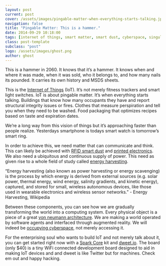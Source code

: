 ```yaml
---
layout: post
current: post
cover: /assets/images/pingable-matter-when-everything-starts-talking.jpg
navigation: false
title: "Pingable Matter: This is a hammer."
date: 2014-09-29 10:18:00
tags: [internet of things, smart matter, smart dust, cyberspace, singularity]
class: post-template
subclass: "post"
logo: /assets/images/ghost.png
author: ghost
---
```


This is a hammer in 2060. It knows that it’s a hammer. It knows when and where it was made, when it was sold, who it belongs to, and how many nails its pounded. It carries its own history and MSDS sheets.

This is the [Internet of Things](https://href.li/?http://en.wikipedia.org/wiki/Internet_of_Things) (IoT). It’s not merely fitness trackers and smart light switches. IoT is about pingable matter. It’s when everything starts talking. Buildings that know how many occupants they have and report structural integrity issues or fires. Clothes that measure perspiration and tell you when they need to be washed. Food packaging that optimizes recipes based on taste and expiration dates.

We’re a long way from this vision of things but it’s approaching faster than people realize. Yesterdays smartphone is todays smart watch is tomorrow’s smart ring.

In order to achieve this, we need matter that can communicate and think. This can likely be achieved with [RFID smart dust](https://href.li/?http://thefutureofthings.com/3221-hitachi-develops-worlds-smallest-rfid-chip/) and [printed electronics](https://href.li/?http://www.rabbitproto.com/). We also need a ubiquitous and continuous supply of power. This need as given rise to a whole field of study called [energy harvesting](https://href.li/?http://en.wikipedia.org/wiki/Energy_harvesting).

“Energy harvesting (also known as power harvesting or energy scavenging) is the process by which energy is derived from external sources (e.g. solar power, thermal energy, wind energy, salinity gradients, and kinetic energy), captured, and stored for small, wireless autonomous devices, like those used in wearable electronics and wireless sensor networks.” - Energy Harvesting, Wikipedia

Between these components, you can see how we are gradually transforming the world into a computing system. Every physical object is a piece of a great [von neumann architecture](https://href.li/?http://en.wikipedia.org/wiki/Von_Neumann_architecture). We are making a world operated by software agents and interfaced through augmented reality. We will indeed be [occupying cyberspace](http://singularityhacker.com/post/10958007933/augmented-reality-living-in-cyberspace), not merely accessing it.

For the enterprising soul who wants to build IoT and not merely talk about it, you can get started right now with a [Spark Core](https://href.li/?https://www.spark.io/dev-kits) kit and [dweet.io](https://href.li/?http://dweet.io/). The board (only $40) is a tiny WiFi connected development board designed to aid in making IoT devices and and dweet is like Twitter but for machines. Check em out and happy hacking.
